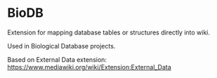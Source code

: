 # BioDB
Extension for mapping database tables or structures directly into wiki. 

Used in Biological Database projects.

Based on External Data extension: https://www.mediawiki.org/wiki/Extension:External_Data

